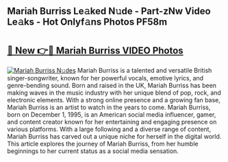 ## Mariah Burriss Le𝚊ked N𝚞de - Part-zNw Video Le𝚊ks - Hot Onlyf𝚊ns Photos PF58m

# <h2><a href="http://ab63287.deff.icu/?id=Mariah+Burriss">🔗 New 👉🔴 Mariah Burriss VIDEO Photos</a></h2>

[![Mariah Burriss N𝚞des](https://i.imgur.com/rIISA9y.gif)](http://ab63287.deff.icu/?id=Mariah+Burriss)
Mariah Burriss is a talented and versatile British singer-songwriter, known for her powerful vocals, emotive lyrics, and genre-bending sound. Born and raised in the UK, Mariah Burriss has been making waves in the music industry with her unique blend of pop, rock, and electronic elements. With a strong online presence and a growing fan base, Mariah Burriss is an artist to watch in the years to come. Mariah Burriss, born on December 1, 1995, is an American social media influencer, gamer, and content creator known for her entertaining and engaging presence on various platforms. With a large following and a diverse range of content, Mariah Burriss has carved out a unique niche for herself in the digital world. This article explores the journey of Mariah Burriss, from her humble beginnings to her current status as a social media sensation.
